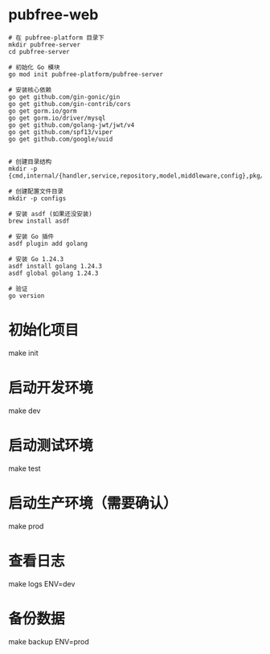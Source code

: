 # pubfree-web







```
# 在 pubfree-platform 目录下
mkdir pubfree-server
cd pubfree-server

# 初始化 Go 模块
go mod init pubfree-platform/pubfree-server

# 安装核心依赖
go get github.com/gin-gonic/gin
go get github.com/gin-contrib/cors
go get gorm.io/gorm
go get gorm.io/driver/mysql
go get github.com/golang-jwt/jwt/v4
go get github.com/spf13/viper
go get github.com/google/uuid


# 创建目录结构
mkdir -p {cmd,internal/{handler,service,repository,model,middleware,config},pkg/{utils,response},docs,scripts}

# 创建配置文件目录
mkdir -p configs

```





```
# 安装 asdf (如果还没安装)
brew install asdf

# 安装 Go 插件
asdf plugin add golang

# 安装 Go 1.24.3
asdf install golang 1.24.3
asdf global golang 1.24.3

# 验证
go version

```




# 初始化项目
make init

# 启动开发环境
make dev

# 启动测试环境
make test

# 启动生产环境（需要确认）
make prod

# 查看日志
make logs ENV=dev

# 备份数据
make backup ENV=prod